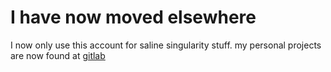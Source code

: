 # I have now moved elsewhere
I now only use this account for saline singularity stuff. my personal projects are now found at [gitlab](https://gitlab.com/monarrk)
